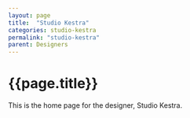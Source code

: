 ```yaml
---
layout: page
title:  "Studio Kestra"
categories: studio-kestra
permalink: "studio-kestra"
parent: Designers
---
```

# {{page.title}}

This is the home page for the designer, Studio Kestra.
